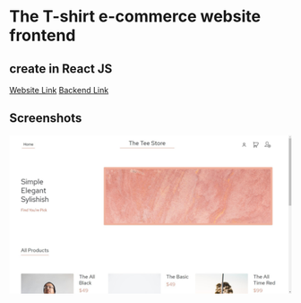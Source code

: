 # The T-shirt e-commerce website frontend

## create in React JS

[Website Link](https://theteestore.netlify.app)
[Backend Link](https://github.com/nishchay17/TeeStoreBackend)

## Screenshots

![Main Screen](screenshot.jpg)
